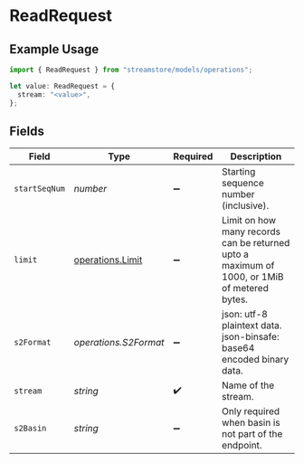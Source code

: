 # ReadRequest

## Example Usage

```typescript
import { ReadRequest } from "streamstore/models/operations";

let value: ReadRequest = {
  stream: "<value>",
};
```

## Fields

| Field                                                                                       | Type                                                                                        | Required                                                                                    | Description                                                                                 |
| ------------------------------------------------------------------------------------------- | ------------------------------------------------------------------------------------------- | ------------------------------------------------------------------------------------------- | ------------------------------------------------------------------------------------------- |
| `startSeqNum`                                                                               | *number*                                                                                    | :heavy_minus_sign:                                                                          | Starting sequence number (inclusive).                                                       |
| `limit`                                                                                     | [operations.Limit](../../models/operations/limit.md)                                        | :heavy_minus_sign:                                                                          | Limit on how many records can be returned upto a maximum of 1000, or 1MiB of metered bytes. |
| `s2Format`                                                                                  | *operations.S2Format*                                                                       | :heavy_minus_sign:                                                                          | json: utf-8 plaintext data.<br/>json-binsafe: base64 encoded binary data.                   |
| `stream`                                                                                    | *string*                                                                                    | :heavy_check_mark:                                                                          | Name of the stream.                                                                         |
| `s2Basin`                                                                                   | *string*                                                                                    | :heavy_minus_sign:                                                                          | Only required when basin is not part of the endpoint.                                       |